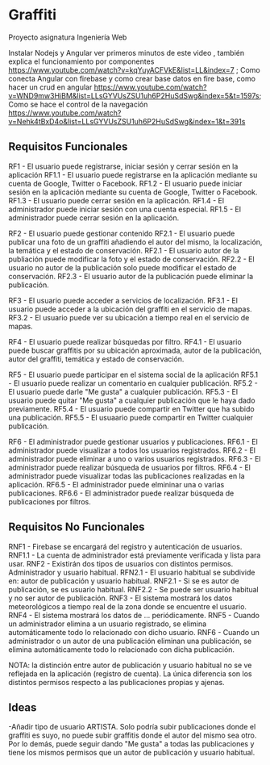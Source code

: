 # Graffiti
Proyecto asignatura Ingeniería Web

Instalar Nodejs y Angular ver primeros minutos de este video ,
también explica el funcionamiento por componentes 
https://www.youtube.com/watch?v=kqYuyACFVkE&list=LL&index=7 ;
Como conecta Angular con firebase y como crear base datos en fire base,
como hacer un crud en angular 
https://www.youtube.com/watch?v=WND9mw3HiBM&list=LLsGYVUsZSU1uh6P2HuSdSwg&index=5&t=1597s;
Como se hace el control de la navegación 
https://www.youtube.com/watch?v=Nehk4tBxD4o&list=LLsGYVUsZSU1uh6P2HuSdSwg&index=1&t=391s


Requisitos Funcionales
------------------------

RF1 - El usuario puede registrarse, iniciar sesión y cerrar sesión en la aplicación
    RF1.1 - El usuario puede registrarse en la aplicación mediante su cuenta de Google, Twitter o Facebook.
    RF1.2 - El usuario puede iniciar sesión en la aplicación mediante su cuenta de Google, Twitter o Facebook.
    RF1.3 - El usuario puede cerrar sesión en la aplicación.
    RF1.4 - El administrador puede iniciar sesión con una cuenta especial.
    RF1.5 - El administrador puede cerrar sesión en la aplicación.

RF2 - El usuario puede gestionar contenido
    RF2.1 - El usuario puede publicar una foto de un graffiti añadiendo el autor del mismo, la localización, la temática y el estado de conservación.
    RF2.1 - El usuario autor de la publiación puede modificar la foto y el estado de conservación.
    RF2.2 - El usuario no autor de la publicación solo puede modificar el estado de conservación.
    RF2.3 - El usuario autor de la publicación puede eliminar la publicación.

RF3 - El usuario puede acceder a servicios de localización.
    RF3.1 - El usuario puede acceder a la ubicación del graffiti en el servicio de mapas.
    RF3.2 - El usuario puede ver su ubicación a tiempo real en el servicio de mapas.

RF4 - El usuario puede realizar búsquedas por filtro.
    RF4.1 - El usuario puede buscar graffitis por su ubicación aproximada, autor de la publicación, autor del graffiti, temática y estado de conservación.

RF5 - El usuario puede participar en el sistema social de la aplicación
    RF5.1 - El usuario puede realizar un comentario en cualquier publicación.
    RF5.2 - El usuario puede darle "Me gusta" a cualquier publicación.
    RF5.3 - El usuario puede quitar "Me gusta" a cualquier publicación que le haya dado previamente.
    RF5.4 - El usuario puede compartir en Twitter que ha subido una publicación.
    RF5.5 - El usuaario puede compartir en Twitter cualquier publicación.

RF6 - El administrador puede gestionar usuarios y publicaciones.
    RF6.1 - El administrador puede visualizar a todos los usuarios registrados.
    RF6.2 - El administrador puede eliminar a uno o varios usuarios registrados.
    RF6.3 - El administrador puede realizar búsqueda de usuarios por filtros.
    RF6.4 - El administrador puede visualizar todas las publicaciones realizadas en la aplicación.
    RF6.5 - El administrador puede elmininar una o varias publicaciones.
    RF6.6 - El administrador puede realizar búsqueda de publicaciones por filtros.

Requisitos No Funcionales
---------------------------

RNF1 - Firebase se encargará del registro y autenticación de usuarios.
    RNF1.1 - La cuenta de administrador está previamente verificada y lista para usar.
RNF2 - Existirán dos tipos de usuarios con distintos permisos. Administrador y usuario habitual.
    RFN2.1 - El usuario habitual se subdivide en: autor de publicación y usuario habitual.
    RNF2.1 - Si se es autor de publicación, se es usuario habitual.
    RNF2.2 - Se puede ser usuario habitual y no ser autor de publicación.
RNF3 - El sistema mostrará los datos meteorológicos a tiempo real de la zona donde se encuentre el usuario.
RNF4 - El sistema mostrará los datos de ... periódicamente.
RNF5 - Cuando un administrador elimina a un usuario registrado, se elimina automáticamente todo lo relacionado con dicho usuario.
RNF6 - Cuando un administrador o un autor de una publicación eliminan una publicación, se elimina automáticamente todo lo relacionado con dicha publicación.


NOTA: la distinción entre autor de publicación y usuario habitual no se ve reflejada en la aplicación (registro de cuenta). La única diferencia son los distintos permisos respecto a las publicaciones propias y ajenas.


Ideas
------

-Añadir tipo de usuario ARTISTA. Solo podría subir publicaciones donde el graffiti es suyo, no puede subir graffitis donde el autor del mismo sea otro. Por lo demás, puede seguir dando "Me gusta" a todas las publicaciones y tiene los mismos permisos que un autor de publicación y usuario habitual.
